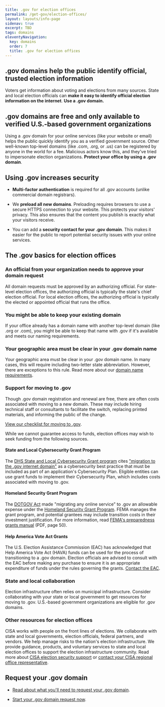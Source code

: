 ```yaml
---
title: .gov for election offices
permalink: /get-gov/election-offices/
layout: layouts/info-page
sidenav: true
excerpt: TBD
tags: domains
eleventyNavigation:
  key: domains
  order: 7
  title: .gov for election offices
---
```

## .gov domains help the public identify official, trusted election information

Voters get information about voting and elections from many sources. State and local election officials can **make it easy to identify official election information on the internet**. **Use a .gov domain.**

## .gov domains are free and only available to verified U.S.-based government organizations

Using a .gov domain for your online services (like your website or email) helps the public quickly identify you as a verified government source. Other well-known top-level domains (like .com, .org, or .us) can be registered by anyone in the world for a fee. Malicious actors know this, and they've tried to impersonate election organizations. **Protect your office by using a .gov domain**.

## Using .gov increases security

- **Multi-factor authentication** is required for all .gov accounts (unlike commercial domain registrars).

- We **preload all new domains**. Preloading requires browsers to use a secure HTTPS connection to your website. This protects your visitors' privacy. This also ensures that the content you publish is exactly what your visitors receive.

- You can add a **security contact for your .gov domain**. This makes it easier for the public to report potential security issues with your online services.

## The .gov basics for election offices

### An official from your organization needs to approve your domain request

All domain requests must be approved by an authorizing official. For state-level election offices, the authorizing official is typically the state's chief election official. For local election offices, the authorizing official is typically the elected or appointed official that runs the office.

### You might be able to keep your existing domain

If your office already has a domain name with another top-level domain (like .org or .com), you might be able to keep that name with .gov if it's available and meets our naming requirements.

### Your geographic area must be clear in your .gov domain name

Your geographic area must be clear in your .gov domain name. In many cases, this will require including two-letter state abbreviation.  However, there are exceptions to this rule. Read more about our [domain name requirements](#).

### Support for moving to .gov

Though .gov domain registration and renewal are free, there are often costs associated with moving to a new domain. These may include hiring technical staff or consultants to facilitate the switch, replacing printed materials, and informing the public of the change.

[View our checklist for moving to .gov](#).

While we cannot guarantee access to funds, election offices may wish to seek funding from the following sources.

#### State and Local Cybersecurity Grant Program 

The [DHS State and Local Cybersecurity Grant program](https://www.cisa.gov/state-and-local-cybersecurity-grant-program) cites ["migration to the .gov internet domain"](https://www.cisa.gov/state-and-local-cybersecurity-grant-program-frequently-asked-questions) as a cybersecurity best practice that must be included as part of an application's Cybersecurity Plan. Eligible entities can use grant funds to implement their Cybersecurity Plan, which includes costs associated with moving to .gov.

#### Homeland Security Grant Program

The [DOTGOV Act](https://www.congress.gov/bill/116th-congress/house-bill/133/text/enr) made "migrating any online service" to .gov an allowable expense under the [Homeland Security Grant Program](https://www.fema.gov/grants/preparedness/homeland-security).  FEMA manages the grant program, and potential grantees may include transition costs in their investment justification. For more information, read [FEMA's preparedness grants manual](https://www.fema.gov/sites/default/files/documents/FEMA_2021-Preparedness-Grants-Manual_02-19-2021.pdf#page=50) (PDF, page 50).

#### Help America Vote Act Grants
The U.S. Election Assistance Commission (EAC) has acknowledged that Help America Vote Act (HAVA) funds can be used for the process of transitioning to a .gov domain. Election officials are advised to consult with the EAC before making any purchase to ensure it is an appropriate expenditure of funds under the rules governing the grants.  [Contact the EAC](https://www.eac.gov/contactuseac).

### State and local collaboration
Election infrastructure often relies on municipal infrastructure.  Consider collaborating with your state or local government to get resources for moving to .gov. U.S.-based government organizations are eligible for .gov domains.

### Other resources for election offices

CISA works with people on the front lines of elections. We collaborate with state and local governments, election officials, federal partners, and vendors. We help manage risks to the nation's election infrastructure. We provide guidance, products, and voluntary services to state and local election offices to support the election infrastructure community. Read more about [CISA election security support](https://www.cisa.gov/election-security) or [contact your CISA regional office representative](https://www.cisa.gov/cisa-regions).

## Request your .gov domain

- [Read about what you'll need to request your .gov domain](#).

- [Start your .gov domain request now](#).
